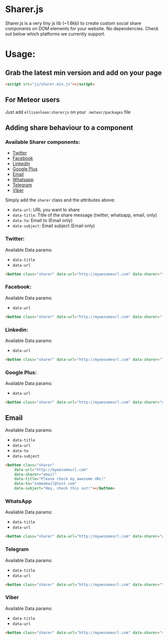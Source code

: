 Sharer.js
=========

Sharer.js is a very tiny js lib (~1.6kb) to create custom social share components on DOM elements for your website. No dependencies. Check out below which platforms we currently support.


# Usage:

## Grab the latest min version and add on your page

```html
<script src="js/sharer.min.js"></script>
```

## For Meteor users

Just add `ellisonleao:sharerjs` on your `.meteor/packages` file


## Adding share behaviour to a component

### Available Sharer components:

- [Twitter](#twitter)
- [Facebook](#facebook)
- [Linkedin](#linkedin)
- [Google Plus](#google-plus)
- [Email](#email)
- [Whatsapp](#whatsapp)
- [Telegram](#telegram)
- [Viber](#viber)

Simply add the `sharer` class and the attributes above:

- `data-url`: URL you want to share
- `data-title`: Title of the share message (twitter, whatsapp, email, only)
- `data-to`: Email to (Email only)
- `data-subject`: Email subject (Email only)


### Twitter:

Available Data params:

- `data-title`
- `data-url`


```html
<button class="sharer" data-url="http://mywesomeurl.com" data-sharer="twitter" data-title="Checkout my awesome url!"></button>
```

### Facebook:

Available Data params:

- `data-url`

```html
<button class="sharer" data-url="http://mywesomeurl.com" data-sharer="facebook"></button>
```

### Linkedin:

Available Data params:

- `data-url`

```html
<button class="sharer" data-url="http://mywesomeurl.com" data-sharer="linkedin"></button>
```

### Google Plus:

Available Data params:

- `data-url`

```html
<button class="sharer" data-url="http://mywesomeurl.com" data-sharer="googleplus"></button>
```

## Email

Available Data params:

- `data-title`
- `data-url`
- `data-to`
- `data-subject`

```html
<button class="sharer"
	data-url="http://mywesomeurl.com"
	data-sharer="email"
	data-title="Please check my awesome URL!"
	data-to="someemail@test.com"
	data-subject="Hey, check this out!"></button>
```

### WhatsApp

Available Data params:

- `data-title`
- `data-url`

```html
<button class="sharer" data-url="http://mywesomeurl.com" data-sharer="whatsapp" data-title="Please check my awesome URL!"></button>
```

### Telegram

Available Data params:

- `data-title`
- `data-url`

```html
<button class="sharer" data-url="http://mywesomeurl.com" data-sharer="telegram" data-title="Please check my awesome URL!"></button>
```

### Viber

Available Data params:

- `data-title`
- `data-url`

```html
<button class="sharer" data-url="http://mywesomeurl.com" data-sharer="viber" data-title="Please check my awesome URL!"></button>
```

